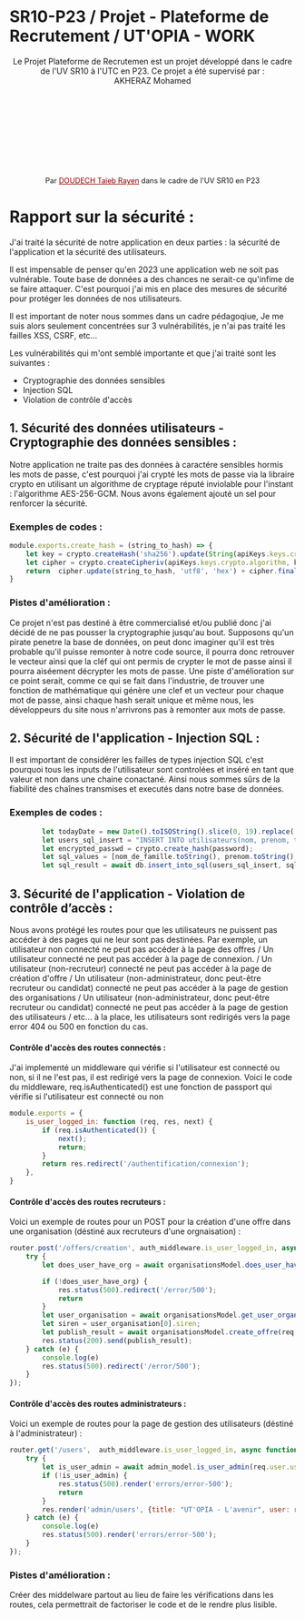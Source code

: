 <h1>SR10-P23 / Projet - Plateforme de Recrutement / UT'OPIA - WORK </h1>
<div style="text-align: center;"> 
    <p align="center">Le Projet Plateforme de Recrutemen est un projet développé dans le cadre de l'UV SR10 à l'UTC en P23. Ce projet a été supervisé par : <br> AKHERAZ Mohamed</p>
    <p style="font-size: 0.8rem; margin-top: 4vh"> Par <a href="https://github.com/RayanDoudech" target="_blank" style="color: darkred">DOUDECH Taïeb Rayen</a> dans le cadre de l'UV SR10 en P23</p>
</div>

# Rapport sur la sécurité :

J'ai traité la sécurité de notre application en deux parties : la sécurité de l'application et la sécurité des utilisateurs.

Il est impensable de penser qu'en 2023 une application web ne soit pas vulnérable. Toute base de données a des chances ne serait-ce qu'infime de se faire attaquer. C'est pourquoi j'ai mis en place des mesures de sécurité pour protéger les données de nos utilisateurs.

Il est important de noter nous sommes dans un cadre pédagoqiue, Je me suis alors seulement concentrées sur 3 vulnérabilités, je n'ai pas traité les failles XSS, CSRF, etc...

Les vulnérabilités qui m'ont semblé importante et que j'ai traité sont les suivantes :
<ul>
<li>Cryptographie des données sensibles</li>
<li>Injection SQL</li>
<li>Violation de contrôle d'accès</li>
</ul>

## 1. Sécurité des données utilisateurs - Cryptographie des données sensibles : 
Notre application ne traite pas des données à caractére sensibles hormis les mots de passe, c'est pourquoi j'ai crypté les mots de passe via la libraire crypto en utilisant un algorithme de cryptage réputé inviolable pour l'instant : l'algorithme AES-256-GCM. Nous avons également ajouté un sel pour renforcer la sécurité.

### Exemples de codes :
```javascript
module.exports.create_hash = (string_to_hash) => {
    let key = crypto.createHash('sha256').update(String(apiKeys.keys.crypto.key)).digest('base64').substr(0, 32);
    let cipher = crypto.createCipheriv(apiKeys.keys.crypto.algorithm, key, apiKeys.keys.crypto.iv);
    return  cipher.update(string_to_hash, 'utf8', 'hex') + cipher.final('hex');
}
```

### Pistes d'amélioration :
Ce projet n'est pas destiné à être commercialisé et/ou publié donc j'ai décidé de ne pas pousser la cryptographie jusqu'au bout. 
Supposons qu'un pirate penetre la base de données, on peut donc imaginer qu'il est très probable qu'il puisse remonter à notre code source, il pourra donc retrouver le vecteur ainsi que la cléf qui ont permis de crypter le mot de passe ainsi il pourra aiséement décrypter les mots de passe.
Une piste d'amélioration sur ce point serait, comme ce qui se fait dans l'industrie, de trouver une fonction de mathématique qui génère une clef et un vecteur pour chaque mot de passe, ainsi chaque hash serait unique et même nous, les développeurs du site nous n'arrivrons pas à remonter aux mots de passe.

## 2. Sécurité de l'application - Injection SQL :

Il est important de considérer les failles de types injection SQL c'est pourquoi tous les inputs de l'utilisateur sont controlées et inséré en tant que valeur et non dans une chaine conactané. Ainsi nous sommes sûrs de la fiabilité des chaînes transmises et executés dans notre base de données.

### Exemples de codes :
```javascript
        let todayDate = new Date().toISOString().slice(0, 19).replace('T', ' ');
        let users_sql_insert = "INSERT INTO utilisateurs(nom, prenom, tel, adresse_email, date_creation, mot_de_passe, compte_status, user_group_uid) VALUES (?, ?, ?, ?, ?, ?, 'ACTIF', 1)"
        let encrypted_passwd = crypto.create_hash(password);
        let sql_values = [nom_de_famille.toString(), prenom.toString(), numero_telephone.toString(), email.toString(), todayDate.toString(), encrypted_passwd]
        let sql_result = await db.insert_into_sql(users_sql_insert, sql_values);
```


## 3. Sécurité de l'application - Violation de contrôle d’accès :

Nous avons protégé les routes pour que les utilisateurs ne puissent pas accéder à des pages qui ne leur sont pas destinées. Par exemple, un utilisateur non connecté ne peut pas accéder à la page des offres / Un utilisateur connecté ne peut pas accéder à la page de connexion. / Un utilisateur (non-recruteur) connecté ne peut pas accéder à la page de création d'offre / Un utilisateur (non-administrateur, donc peut-être recruteur ou candidat) connecté ne peut pas accéder à la page de gestion des organisations /  Un utilisateur (non-administrateur, donc peut-être recruteur ou candidat) connecté ne peut pas accéder à la page de gestion des utilisateurs / etc...
à la place, les utilisateurs sont redirigés vers la page error 404 ou 500 en fonction du cas.

#### Contrôle d'accès des routes connectés :
J'ai implementé un middleware qui vérifie si l'utilisateur est connecté ou non, si il ne l'est pas, il est redirigé vers la page de connexion.
Voici le code du middleware, req.isAuthenticated() est une fonction de passport qui vérifie si l'utilisateur est connecté ou non
```javascript
module.exports = {
    is_user_logged_in: function (req, res, next) {
        if (req.isAuthenticated()) {
            next();
            return;
        }
        return res.redirect('/authentification/connexion');
    },
}
```

#### Contrôle d'accès des routes recruteurs :
Voici un exemple de routes pour un POST pour la création d'une offre dans une organisation  (déstiné aux recruteurs d'une orgnaisation) :
```javascript
router.post('/offers/creation', auth_middleware.is_user_logged_in, async (req, res) => {
    try {
        let does_user_have_org = await organisationsModel.does_user_have_already_org(req.user.user_uid);

        if (!does_user_have_org) {
            res.status(500).redirect('/error/500');
            return
        }
        let user_organisation = await organisationsModel.get_user_organisation_status(req.user.user_uid);
        let siren = user_organisation[0].siren;
        let publish_result = await organisationsModel.create_offre(req.user.user_uid, siren, req.body);
        res.status(200).send(publish_result);
    } catch (e) {
        console.log(e)
        res.status(500).redirect('/error/500');
    }
});
```

#### Contrôle d'accès des routes administrateurs :
Voici un exemple de routes pour la page de gestion des utilisateurs (déstiné à l'administrateur) :
```javascript
router.get('/users',  auth_middleware.is_user_logged_in, async function (req, res, next) {
    try {
        let is_user_admin = await admin_model.is_user_admin(req.user.user_uid);
        if (!is_user_admin) {
            res.status(500).render('errors/error-500');
            return
        }
        res.render('admin/users', {title: "UT'OPIA - L'avenir", user: req.user});
    } catch (e) {
        console.log(e)
        res.status(500).render('errors/error-500');
    }
});
```

### Pistes d'amélioration :
Créer des middelware partout au lieu de faire les vérifications dans les routes, cela permettrait de factoriser le code et de le rendre plus lisible.
